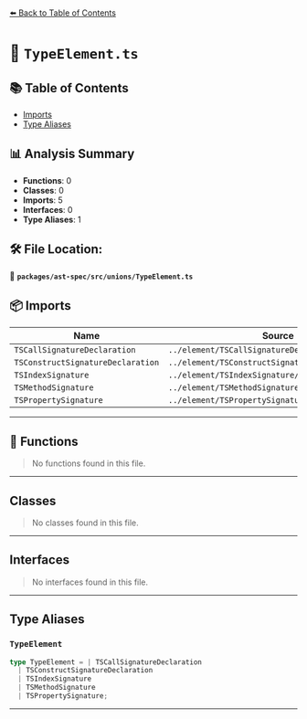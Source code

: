 [⬅️ Back to Table of Contents](../../../../index.md)

# 📄 `TypeElement.ts`

## 📚 Table of Contents

- [Imports](#imports)
- [Type Aliases](#type-aliases)

## 📊 Analysis Summary

- **Functions**: 0
- **Classes**: 0
- **Imports**: 5
- **Interfaces**: 0
- **Type Aliases**: 1

## 🛠️ File Location:
📂 **`packages/ast-spec/src/unions/TypeElement.ts`**

## 📦 Imports

| Name | Source |
|------|--------|
| `TSCallSignatureDeclaration` | `../element/TSCallSignatureDeclaration/spec` |
| `TSConstructSignatureDeclaration` | `../element/TSConstructSignatureDeclaration/spec` |
| `TSIndexSignature` | `../element/TSIndexSignature/spec` |
| `TSMethodSignature` | `../element/TSMethodSignature/spec` |
| `TSPropertySignature` | `../element/TSPropertySignature/spec` |


---

## 🔧 Functions

> No functions found in this file.


---

## Classes

> No classes found in this file.


---

## Interfaces

> No interfaces found in this file.


---

## Type Aliases

### `TypeElement`

```ts
type TypeElement = | TSCallSignatureDeclaration
  | TSConstructSignatureDeclaration
  | TSIndexSignature
  | TSMethodSignature
  | TSPropertySignature;
```


---